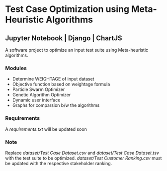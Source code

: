 Test Case Optimization using Meta-Heuristic Algorithms
=
## Jupyter Notebook | Django | ChartJS

A software project to optimize an input test suite using Meta-heuristic algorithms.

### Modules
* Determine WEIGHTAGE of input dataset
* Objective function based on weightage formula
* Particle Swarm Optimizer
* Genetic Algorithm Optimizer
* Dynamic user interface
* Graphs for comparsion b/w the algorithms

### Requirements
A *requirements.txt* will be updated soon

### Note
Replace *dataset/Test Case Dataset.csv* and *dataset/Test Case Dataset.tsv* with the test suite to be optimized. *dataset/Test Customer Ranking.csv* must be updated with the respective stakeholder ranking.